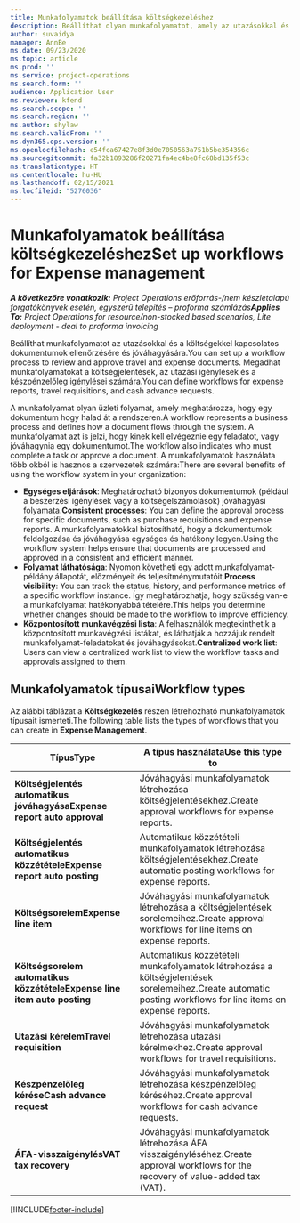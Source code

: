 ```yaml
---
title: Munkafolyamatok beállítása költségkezeléshez
description: Beállíthat olyan munkafolyamatot, amely az utazásokkal és a költségekkel kapcsolatos dokumentumok ellenőrzésére és jóváhagyására szolgál.
author: suvaidya
manager: AnnBe
ms.date: 09/23/2020
ms.topic: article
ms.prod: ''
ms.service: project-operations
ms.search.form: ''
audience: Application User
ms.reviewer: kfend
ms.search.scope: ''
ms.search.region: ''
ms.author: shylaw
ms.search.validFrom: ''
ms.dyn365.ops.version: ''
ms.openlocfilehash: e54fca67427e8f3d0e7050563a751b5be354356c
ms.sourcegitcommit: fa32b1893286f20271fa4ec4be8fc68bd135f53c
ms.translationtype: HT
ms.contentlocale: hu-HU
ms.lasthandoff: 02/15/2021
ms.locfileid: "5276036"
---
```

# <a name="set-up-workflows-for-expense-management"></a><span data-ttu-id="703a1-103">Munkafolyamatok beállítása költségkezeléshez</span><span class="sxs-lookup"><span data-stu-id="703a1-103">Set up workflows for Expense management</span></span>

<span data-ttu-id="703a1-104">_**A következőre vonatkozik:** Project Operations erőforrás-/nem készletalapú forgatókönyvek esetén, egyszerű telepítés – proforma számlázás_</span><span class="sxs-lookup"><span data-stu-id="703a1-104">_**Applies To:** Project Operations for resource/non-stocked based scenarios, Lite deployment - deal to proforma invoicing_</span></span>

<span data-ttu-id="703a1-105">Beállíthat munkafolyamatot az utazásokkal és a költségekkel kapcsolatos dokumentumok ellenőrzésére és jóváhagyására.</span><span class="sxs-lookup"><span data-stu-id="703a1-105">You can set up a workflow process to review and approve travel and expense documents.</span></span> <span data-ttu-id="703a1-106">Megadhat munkafolyamatokat a költségjelentések, az utazási igénylések és a készpénzelőleg igénylései számára.</span><span class="sxs-lookup"><span data-stu-id="703a1-106">You can define workflows for expense reports, travel requisitions, and cash advance requests.</span></span>

<span data-ttu-id="703a1-107">A munkafolyamat olyan üzleti folyamat, amely meghatározza, hogy egy dokumentum hogy halad át a rendszeren.</span><span class="sxs-lookup"><span data-stu-id="703a1-107">A workflow represents a business process and defines how a document flows through the system.</span></span> <span data-ttu-id="703a1-108">A munkafolyamat azt is jelzi, hogy kinek kell elvégeznie egy feladatot, vagy jóváhagynia egy dokumentumot.</span><span class="sxs-lookup"><span data-stu-id="703a1-108">The workflow also indicates who must complete a task or approve a document.</span></span> <span data-ttu-id="703a1-109">A munkafolyamatok használata több okból is hasznos a szervezetek számára:</span><span class="sxs-lookup"><span data-stu-id="703a1-109">There are several benefits of using the workflow system in your organization:</span></span>

- <span data-ttu-id="703a1-110">**Egységes eljárások**: Meghatározható bizonyos dokumentumok (például a beszerzési igénylések vagy a költségelszámolások) jóváhagyási folyamata.</span><span class="sxs-lookup"><span data-stu-id="703a1-110">**Consistent processes**: You can define the approval process for specific documents, such as purchase requisitions and expense reports.</span></span> <span data-ttu-id="703a1-111">A munkafolyamatokkal biztosítható, hogy a dokumentumok feldolgozása és jóváhagyása egységes és hatékony legyen.</span><span class="sxs-lookup"><span data-stu-id="703a1-111">Using the workflow system helps ensure that documents are processed and approved in a consistent and efficient manner.</span></span>
- <span data-ttu-id="703a1-112">**Folyamat láthatósága**: Nyomon követheti egy adott munkafolyamat-példány állapotát, előzményeit és teljesítménymutatóit.</span><span class="sxs-lookup"><span data-stu-id="703a1-112">**Process visibility**: You can track the status, history, and performance metrics of a specific workflow instance.</span></span> <span data-ttu-id="703a1-113">Így meghatározhatja, hogy szükség van-e a munkafolyamat hatékonyabbá tételére.</span><span class="sxs-lookup"><span data-stu-id="703a1-113">This helps you determine whether changes should be made to the workflow to improve efficiency.</span></span>
- <span data-ttu-id="703a1-114">**Központosított munkavégzési lista**: A felhasználók megtekinthetik a központosított munkavégzési listákat, és láthatják a hozzájuk rendelt munkafolyamat-feladatokat és jóváhagyásokat.</span><span class="sxs-lookup"><span data-stu-id="703a1-114">**Centralized work list**: Users can view a centralized work list to view the workflow tasks and approvals assigned to them.</span></span> 

## <a name="workflow-types"></a><span data-ttu-id="703a1-115">Munkafolyamatok típusai</span><span class="sxs-lookup"><span data-stu-id="703a1-115">Workflow types</span></span>

<span data-ttu-id="703a1-116">Az alábbi táblázat a **Költségkezelés** részen létrehozható munkafolyamatok típusait ismerteti.</span><span class="sxs-lookup"><span data-stu-id="703a1-116">The following table lists the types of workflows that you can create in **Expense Management**.</span></span>


|              <span data-ttu-id="703a1-117"><strong>Típus</strong></span><span class="sxs-lookup"><span data-stu-id="703a1-117"><strong>Type</strong></span></span>              |                   <span data-ttu-id="703a1-118"><strong>A típus használata</strong></span><span class="sxs-lookup"><span data-stu-id="703a1-118"><strong>Use this type to</strong></span></span>                   |
|-------------------------------------------------|-----------------------------------------------------------------------|
|   <span data-ttu-id="703a1-119"><strong>Költségjelentés automatikus jóváhagyása</strong></span><span class="sxs-lookup"><span data-stu-id="703a1-119"><strong>Expense report auto approval</strong></span></span> |            <span data-ttu-id="703a1-120">Jóváhagyási munkafolyamatok létrehozása költségjelentésekhez.</span><span class="sxs-lookup"><span data-stu-id="703a1-120">Create approval workflows for expense reports.</span></span>             |
|  <span data-ttu-id="703a1-121"><strong>Költségjelentés automatikus közzététele</strong></span><span class="sxs-lookup"><span data-stu-id="703a1-121"><strong>Expense report auto posting</strong></span></span>   |        <span data-ttu-id="703a1-122">Automatikus közzétételi munkafolyamatok létrehozása költségjelentésekhez.</span><span class="sxs-lookup"><span data-stu-id="703a1-122">Create automatic posting workflows for expense reports.</span></span>        |
|       <span data-ttu-id="703a1-123"><strong>Költségsorelem</strong></span><span class="sxs-lookup"><span data-stu-id="703a1-123"><strong>Expense line item</strong></span></span>        |     <span data-ttu-id="703a1-124">Jóváhagyási munkafolyamatok létrehozása a költségjelentések sorelemeihez.</span><span class="sxs-lookup"><span data-stu-id="703a1-124">Create approval workflows for line items on expense reports.</span></span>      |
| <span data-ttu-id="703a1-125"><strong>Költségsorelem automatikus közzététele</strong></span><span class="sxs-lookup"><span data-stu-id="703a1-125"><strong>Expense line item auto posting</strong></span></span> | <span data-ttu-id="703a1-126">Automatikus közzétételi munkafolyamatok létrehozása a költségjelentések sorelemeihez.</span><span class="sxs-lookup"><span data-stu-id="703a1-126">Create automatic posting workflows for line items on expense reports.</span></span> |
|       <span data-ttu-id="703a1-127"><strong>Utazási kérelem</strong></span><span class="sxs-lookup"><span data-stu-id="703a1-127"><strong>Travel requisition</strong></span></span>       |          <span data-ttu-id="703a1-128">Jóváhagyási munkafolyamatok létrehozása utazási kérelmekhez.</span><span class="sxs-lookup"><span data-stu-id="703a1-128">Create approval workflows for travel requisitions.</span></span>           |
|      <span data-ttu-id="703a1-129"><strong>Készpénzelőleg kérése</strong></span><span class="sxs-lookup"><span data-stu-id="703a1-129"><strong>Cash advance request</strong></span></span>      |         <span data-ttu-id="703a1-130">Jóváhagyási munkafolyamatok létrehozása készpénzelőleg kéréséhez.</span><span class="sxs-lookup"><span data-stu-id="703a1-130">Create approval workflows for cash advance requests.</span></span>          |
|        <span data-ttu-id="703a1-131"><strong>ÁFA-visszaigénylés</strong></span><span class="sxs-lookup"><span data-stu-id="703a1-131"><strong>VAT tax recovery</strong></span></span>        | <span data-ttu-id="703a1-132">Jóváhagyási munkafolyamatok létrehozása ÁFA visszaigényléséhez.</span><span class="sxs-lookup"><span data-stu-id="703a1-132">Create approval workflows for the recovery of value-added tax (VAT).</span></span>  |


[!INCLUDE[footer-include](../includes/footer-banner.md)]